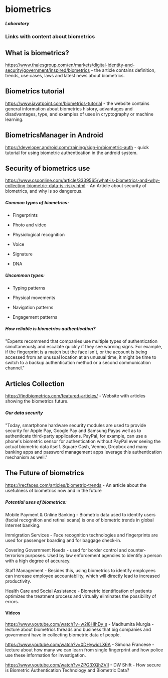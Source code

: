 # biometrics

##### Laboratory

### Links with content about biometrics


## What is biometrics?
https://www.thalesgroup.com/en/markets/digital-identity-and-security/government/inspired/biometrics - the article contains definition, trends, use cases, laws and latest news about biometrics.


## Biometrics tutorial
https://www.javatpoint.com/biometrics-tutorial - the website contains general information about biometrics history, advantages and disadvantages, type, and examples of uses in cryptography or machine learning.


## BiometricsManager in Android
https://developer.android.com/training/sign-in/biometric-auth - quick tutorial for using biometric authentication in the android system.


## Security of biometrics use
https://www.csoonline.com/article/3339565/what-is-biometrics-and-why-collecting-biometric-data-is-risky.html - An Article about security of biometrics, and why is so dangerous.

##### Common types of biometrics:

- Fingerprints

- Photo and video

- Physiological recognition

- Voice

- Signature

- DNA


##### Uncommon types:

- Typing patterns

- Physical movements

- Navigation patterns

- Engagement patterns


##### How reliable is biometrics authentication?
"Experts recommend that companies use multiple types of authentication simultaneously and escalate quickly if they see warning signs. 
For example, if the fingerprint is a match but the face isn't, or the account is being accessed from an unusual location at an unusual time, 
it might be time to switch to a backup authentication method or a second communication channel."


## Articles Collection 
https://findbiometrics.com/featured-articles/ - Website with articles showing the biometrics future.


##### Our data security
"Today, smartphone hardware security modules are used to provide security for Apple Pay, 
Google Pay and Samsung Payas well as to authenticate third-party applications. 
PayPal, for example, can use a phone's biometric sensor for authentication without PayPal ever seeing the actual biometric data itself. 
Square Cash, Venmo, Dropbox and many banking apps and password management apps leverage this authentication mechanism as well."



## The Future of biometrics
https://recfaces.com/articles/biometric-trends - An article about the usefulness of biometrics now and in the future 

##### Potential uses of biometrics:
Mobile Payment & Online Banking - Biometric data used to identify users (facial recognition and retinal scans) is one of biometric trends in global Internet banking.

Immigration Services - Face recognition technologies and fingerprints are used for passenger boarding and for baggage check-in.

Covering Government Needs - used for border control and counter-terrorism purposes. Used by law enforcement agencies to identify a person with a high degree of accuracy.

Staff Management - Besides this, using biometrics to identify employees can increase employee accountability, which will directly lead to increased productivity.

Health Care and Social Assistance -  Biometric identification of patients optimizes the treatment process and virtually eliminates the possibility of errors.


#### Videos
https://www.youtube.com/watch?v=w2l8HIhDy_s - Madhumita Murgia - lecture about biometrics threads and business that big companies and government have in collecting biometric data of people.

https://www.youtube.com/watch?v=0DHywidLX6A - Simona Francese - lecture about how many we can learn from single fingerprint and how police use these information for investigation.

https://www.youtube.com/watch?v=ZPG3XQhZVII -  DW Shift - How secure is Biometric Authentication Technology and Biometric Data?
